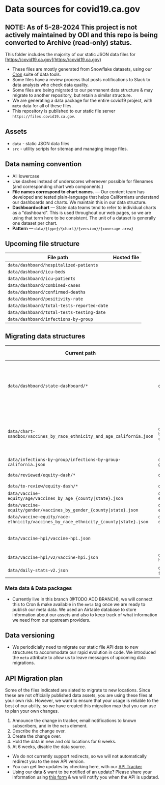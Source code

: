 # Data sources for covid19.ca.gov

## NOTE: As of 5-28-2024 This project is not actively maintained by ODI and this repo is being converted to Archive (read-only) status.

This folder includes the majority of our static JSON data files for [https://covid19.ca.gov](https://covid19.ca.gov)

* These files are mostly generated from Snowflake datasets, using our [Cron](https://github.com/cagov/Cron) suite of data tools.
* Some files have a review process that posts notifications to Slack to data analysts who check data quality.
* Some files are being migrated to our permanent data structure & may migrate to another repository, but retain a similar structure.
* We are generating a data package for the entire covid19 project, with `meta` data for all of these files.
* This repository is published to our static file server `https://files.covid19.ca.gov`.

## Assets

* `data` - static JSON data files
* `src` - utility scripts for sitemap and managing image files.

## Data naming convention
* All lowercase 
* Use dashes instead of underscores whereever possible for filenames (and corresponding chart web components.)
* **File names correspond to chart names.** — Our content team has developed and tested plain-language that helps Californians understand our dashboards and charts. We maintain this in our data structure.
* **Dashboard=chart** — State data teams tend to refer to individual charts as a "dashboard". This is used throughout our web pages, so we are using that term here to be consistent. The unit of a dataset is generally one dataset per chart.
* **Pattern** — `data/{type}/{chart}/{version}/{coverage area}`

## Upcoming file structure

| File path | Hosted file |
| -- | -- |
|`data/dashboard/hospitalized-patients` | |
|`data/dashboard/icu-beds` | |
|`data/dashboard/icu-patients` | |
|`data/dashboard/combined-cases` | |
|`data/dashboard/confirmed-deaths` | |
|`data/dashboard/positivity-rate` | |
|`data/dashboard/total-tests-reported-date` | |
|`data/dashboard/total-tests-testing-date` | |
|`data/dashboard/infections-by-group` | |

## Migrating data structures

| Current path | Future file path | Creation date | Removal date | Description |
| --- | --- | --- | --- | --- | 
|`data/dashboard/state-dashboard/*` | `data/dashboard/*` | March 30, 2021 | Unscheduled | Move all charts to single dashboard folder, where the child folders are datasets for charts. |
|`data/chart-sandbox/vaccines_by_race_ethnicity_and_age_california.json` | `data/dashboard/sandbox/v1/vaccines-by-race-ethnicity-and-age-california.json` | Unscheduled | Unscheduled | @TODO confirm if this is used by our staging charts, and if so move to dashboard folder. |
|`data/infections-by-group/infections-by-group-california.json` | `data/dashboard/infections-by-group/v1/california.json` | Unscheduled | Unscheduled | |
|`data/reviewed/equity-dash/*` | `data/equity-dash/v2/reviewed/*` | Unscheduled | Unscheduled | Not changing file structure |
|`data/to-review/equity-dash/*` | `data/equity-dash/v2/reviewed/*` | Unscheduled | Unscheduled |
|`data/vaccine-equity/age/vaccines_by_age_{county\|state}.json` | `data/dashboard/vaccine-equity/v2/age/{county\|state}.json` | Unscheduled | Unscheduled | |
|`data/vaccine-equity/gender/vaccines_by_gender_{county\|state}.json` | `data/dashboard/vaccine-equity/v2/gender/{county\|state}.json` | Unscheduled | Unscheduled | |
|`data/vaccine-equity/race-ethnicity/vaccines_by_race_ethnicity_{county\|state}.json` | `data/dashboard/vaccine-equity/race-ethnicity/v2/{county\|state}.json`| Unscheduled | Unscheduled | |
|`data/vaccine-hpi/vaccine-hpi.json` |  | Unscheduled | Unscheduled | Will remove v1 after scheduled announcement. |
|`data/vaccine-hpi/v2/vaccine-hpi.json` | `data/dashboard/vaccine-hpi/v2/california.json` | Unscheduled | Unscheduled | |
|`data/daily-stats-v2.json` | `data/stats/v2/covid19-daily-stats.json` | Unscheduled | Unscheduled | @TODO Confirm |

### Meta data & Data packages

* Currently live in this branch (@TODO ADD BRANCH), we will connect this to Cron & make available in the `meta` tag once we are ready to publish our meta data. We used an Airtable database to store information about our assets and also to keep track of what information we need from our upstream providers. 

## Data versioning

* We periodicially need to migrate our static file API data to new structures to accommodate our rapid evolution in code. We introduced the `meta` attribute to allow us to leave messages of upcoming data migrations. 

## API Migration plan

Some of the files indicated are slated to migrate to new locations. Since these are not officially published data assets, you are using these files at your own risk. However, we want to ensure that your usage is reliable to the best of our ability, so we have created this migration map that you can use to plan your own changes.

1. Announce the change in tracker, email notifications to known subscribers, and in the `meta` element.
2. Describe the change over.
3. Create the change over.
4. Hold the data in new and old locations for 6 weeks.
5. At 6 weeks, disable the data source.

* We do not currently support redirects, so we will not automatically redirect you to the new API version.
* You can get live updates by checking here, with our [API Tracker](#@TODO)
* Using our data & want to be notified of an update? Please share your information using [this form](#@TODO) & we will notify you when the API is updated.

